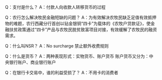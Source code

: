 Q：支付是什么？A：付款人向收款人转移货币的过程Q：农行怎么解决牧民金融短缺的问题？A：为有效解决农牧民缺乏足值有效抵押物的难题，农行西藏分行首创以钻金银铜“四卡”为载体的《农牧户贷款证》，使金融扶贫政策通过“四卡”产品与农牧民脱贫致富项目对接，有效缓解了农牧民的融资需求。Q：什么叫NSR？A：No surcharge 禁止额外收费规则Q：什么是货币？A：两种表现形式：实物货币、账户货币账户货币又分为：中央银行账户、商业银行账户Q：在银行卡交易中，谁的利益受损了？A：不用卡的消费者